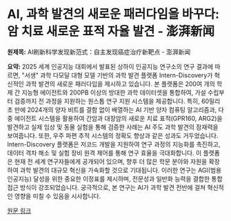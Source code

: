 # AI, 과학 발견의 새로운 패러다임을 바꾸다: 암 치료 새로운 표적 자율 발견 - 澎湃新闻

**원제목:** AI刷新科学发现新范式：自主发现癌症治疗新靶点 - 澎湃新闻

**요약:** 2025 세계 인공지능 대회에서 발표된 상하이 인공지능 연구소의 연구 결과에 따르면,  "서생" 과학 다모달 대형 모델 기반의 과학 발견 플랫폼 Intern-Discovery가 혁신적인 과학 발견의 새로운 패러다임을 제시하고 있습니다.  본 플랫폼은 200여 개의 학제 간 지능형 에이전트와 200PB 이상의 방대한 과학 데이터셋을 통합하여, 가설 수립부터 검증까지 전 과정을 지원하는 원스톱 연구 지원 시스템을 제공합니다.  특히,  60밀리초 만에 2024개의 양자 비트를 결함 없이 배열하는 AI 기반 양자 컴퓨팅 알고리즘과,  다중 에이전트 시스템을 활용하여 간암과 대장암의 새로운 치료 표적(GPR160, ARG2)을 발견하고 실제 임상 및 동물 실험을 통해 검증한 사례는  AI 주도 과학 발견의 잠재력을 보여줍니다.  또한, 우주 파편 추적 시스템의 정확도 향상과 같은 성과도 거두었습니다.  Intern-Discovery 플랫폼은 저코드 개발을 지원하여 연구 과정의 지능화를 촉진하고,  데이터 격차 해소 및 실험 장비 원격 제어를 통해 연구 효율을 극대화합니다.  이 플랫폼은 현재 전 세계 연구자들에게 공개되어 있으며,  향후 더 많은 학문 분야와 자원을 확장하여 과학 발견의 대규모 혁신을 가속화할 것으로 기대됩니다.  이러한 연구는 AGI(범용 인공지능) 달성을 위한 중요한 이정표를 제시하며,  전문성과 일반화 능력을 결합한 통합 접근 방식이 강조되었습니다.  궁극적으로, 본 연구는 AI가 과학 발견 전반에 걸쳐 혁신적인 영향을 미칠 수 있음을 시사합니다.

[원문 링크](https://www.thepaper.cn/newsDetail_forward_31248319)
